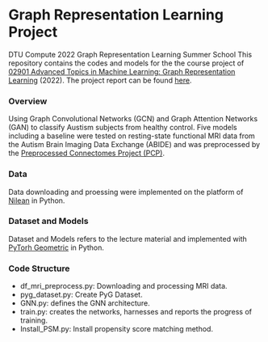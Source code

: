 # Graph Representation Learning Project
DTU Compute 2022 Graph Representation Learning Summer School
This repository contains the codes and models for the the course project of [02901 Advanced Topics in Machine Learning: Graph Representation Learning](http://www2.compute.dtu.dk/courses/02901/) (2022). The project report can be found [here](GRL_report.pdf).

### Overview

Using Graph Convolutional Networks (GCN) and Graph Attention Networks (GAN) to classify Austism subjects from healthy control. Five models including a baseline were tested on resting-state functional MRI data from the Autism Brain Imaging Data Exchange (ABIDE) and was preprocessed by the [Preprocessed Connectomes Project (PCP)](http://preprocessed-connectomes-project.org/abide/).

### Data
Data downloading and proessing were implemented on the platform of [Nilean](https://nilearn.github.io/) in Python. 

### Dataset and Models
Dataset and Models refers to the lecture material and implemented with [PyTorh Geometric](https://pytorch-geometric.readthedocs.io/) in Python.

### Code Structure
- df_mri_preprocess.py: Downloading and processing MRI data.
- pyg_dataset.py: Create PyG Dataset.
- GNN.py: defines the GNN architecture.
- train.py: creates the networks, harnesses and reports the progress of training.
- Install_PSM.py: Install propensity score matching method.
